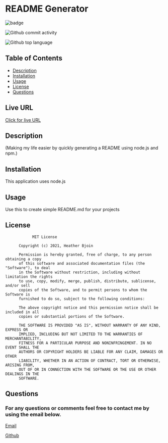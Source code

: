 
  # README Generator

  ![badge](https://img.shields.io/static/v1?label=license&message=MIT&color=orange)

  ![Github commit activity](https://img.shields.io/github/commit-activity/m/HeatMarie/readmeGenerator?color=%235FCE3B&style=for-the-badge)

  ![Github top language](https://img.shields.io/github/languages/top/HeatMarie/readmeGenerator?color=%23AF630D&style=for-the-badge)

  ## Table of Contents
  * [Description](#description)
  * [Installation](#installation)
  * [Usage](#usage)
  * [License](#license)
  * [Questions](#questions)
  

  ## Live URL
  <a href="https://HeatMarie.github.io/readmeGenerator/"> Click for live URL </a>

  ## Description
  (Making my life easier by quickly generating a README using node.js and npm.)

  ## Installation
  This application uses node.js 

  ## Usage
  Use this to create simple README.md for your projects 

  ## License
  
  
                MIT License

          Copyright (c) 2021, Heather Bjoin

          Permission is hereby granted, free of charge, to any person obtaining a copy
          of this software and associated documentation files (the "Software"), to deal
          in the Software without restriction, including without limitation the rights
          to use, copy, modify, merge, publish, distribute, sublicense, and/or sell
          copies of the Software, and to permit persons to whom the Software is
          furnished to do so, subject to the following conditions:

          The above copyright notice and this permission notice shall be included in all
          copies or substantial portions of the Software.

          THE SOFTWARE IS PROVIDED "AS IS", WITHOUT WARRANTY OF ANY KIND, EXPRESS OR
          IMPLIED, INCLUDING BUT NOT LIMITED TO THE WARRANTIES OF MERCHANTABILITY,
          FITNESS FOR A PARTICULAR PURPOSE AND NONINFRINGEMENT. IN NO EVENT SHALL THE
          AUTHORS OR COPYRIGHT HOLDERS BE LIABLE FOR ANY CLAIM, DAMAGES OR OTHER
          LIABILITY, WHETHER IN AN ACTION OF CONTRACT, TORT OR OTHERWISE, ARISING FROM,
          OUT OF OR IN CONNECTION WITH THE SOFTWARE OR THE USE OR OTHER DEALINGS IN THE
          SOFTWARE.
          

  ## Questions
  ### For any questions or comments feel free to contact me by using the email below.
  


  <a href="mailto:h.m.bjoin@gmail.com">Email</a>

  <a href="https://github.com/HeatMarie">Github</a>
  

